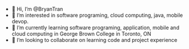 - 👋 Hi, I’m @BryanTran
- 👀 I’m interested in software programing, cloud computing, java, mobile devop.
- 🌱 I’m currently learning software programing, application, mobile and cloud computing in George Brown College in Toronto, ON
- 💞️ I’m looking to collaborate on learning code and project experience 
<!-- - 📫 How to reach me ... --->

<!---
KevinTranVIE/KevinTranVIE is a ✨ special ✨ repository because its `README.md` (this file) appears on your GitHub profile.
You can click the Preview link to take a look at your changes.
--->

